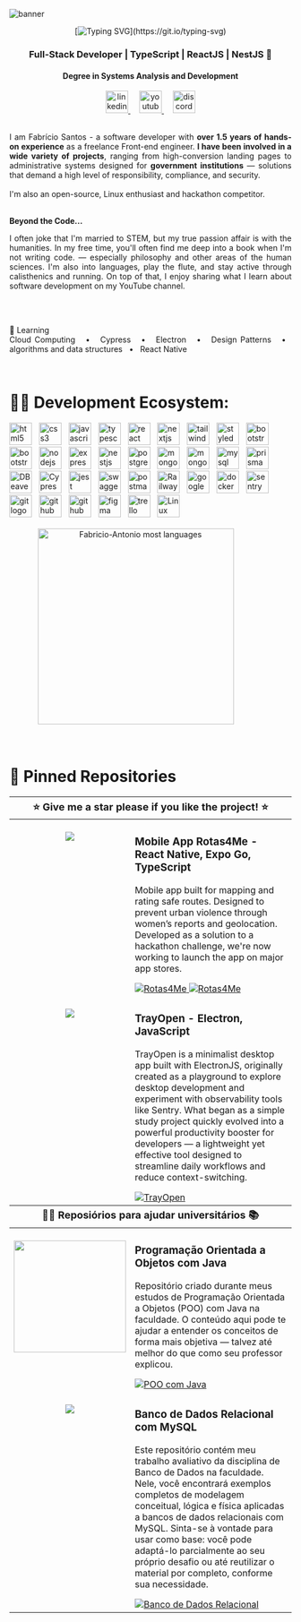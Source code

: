 
![banner](https://yt3.googleusercontent.com/RFl2dsRmwHLS3u4J5SRXZdBrN3ZftUYJSOznH99c-4bKqAH6oNTDscYO0QgNV1clhhFdXkHLaJU=w1707-fcrop64=1,00005a57ffffa5a8-k-c0xffffffff-no-nd-rj)
<br>
<div align="center">

[![Typing SVG](https://readme-typing-svg.demolab.com?font=Fira+Code&pause=1000&color=16B8F3&width=435&lines=Fabr%C3%ADcio+Santos%2C+dev+Full-Stack.)](https://git.io/typing-svg)

### Full-Stack Developer | TypeScript | ReactJS | NestJS 🦆<br>
#### Degree in Systems Analysis and Development <br>
  <a href="https://www.linkedin.com/in/fabricio-ss/" target="_blank">
    <img src="https://raw.githubusercontent.com/maurodesouza/profile-readme-generator/master/src/assets/icons/social/linkedin/default.svg" width="40" height="40" alt="linkedin logo"  />
  </a>
<img width="12" />
  <a href="https://www.youtube.com/@DevFabricioSantos" target="_blank">
    <img src="https://raw.githubusercontent.com/maurodesouza/profile-readme-generator/master/src/assets/icons/social/youtube/default.svg" width="40" height="40" alt="youtube logo"  />
  </a>
<img width="12" />
  <a href="https://discord.com/users/donald_duck.dev" target="_blank">
    <img src="https://raw.githubusercontent.com/maurodesouza/profile-readme-generator/master/src/assets/icons/social/discord/default.svg" width="40" height="40" alt="discord logo"  />
  </a>

<br/>
<br/>

<div align="justify">
  
I am Fabrício Santos - a software developer with **over 1.5 years of hands-on experience** as a freelance Front-end engineer. **I have been involved in a wide variety of projects**, ranging from high-conversion landing pages to administrative systems designed for **government institutions** — solutions that demand a high level of responsibility, compliance, and security. <br>
<br>
I'm also an open-source, Linux enthusiast and hackathon competitor. 
<br>
<br>

**Beyond the Code...**


I often joke that I'm married to STEM, but my true passion affair is with the humanities. In my free time, you'll often find me deep into a book when I'm not writing code. — especially philosophy and other areas of the human sciences.
I'm also into languages, play the flute, and stay active through calisthenics and running. On top of that, I enjoy sharing what I learn about software development on my YouTube channel. <br>

<br>
<br>

🌱 Learning <br>
Cloud Computing &nbsp; • &nbsp; Cypress &nbsp; • &nbsp; Electron &nbsp; • &nbsp; Design Patterns &nbsp; • &nbsp; algorithms and data structures  &nbsp; • &nbsp; React Native
</div>

<br>

<div align="left">

# 👨‍💻 Development Ecosystem: 

  <img src="https://cdn.jsdelivr.net/gh/devicons/devicon/icons/html5/html5-original.svg" width="40" alt="html5 logo"  />
  <img width="5" />
  <img src="https://cdn.jsdelivr.net/gh/devicons/devicon/icons/css3/css3-original.svg" width="40" alt="css3 logo"  />
  <img width="5" />
  <img src="https://cdn.jsdelivr.net/gh/devicons/devicon/icons/javascript/javascript-original.svg" width="40" alt="javascript logo"  />
  <img width="5" />
  <img src="https://cdn.jsdelivr.net/gh/devicons/devicon/icons/typescript/typescript-original.svg" width="40" alt="typescript logo"  />
  <img width="5" />
  <img src="https://cdn.jsdelivr.net/gh/devicons/devicon/icons/react/react-original.svg" width="40" alt="react logo"  />
  <img width="5" />
  <img src="https://cdn.jsdelivr.net/gh/devicons/devicon/icons/nextjs/nextjs-original.svg" width="40" alt="nextjs logo"  />
  <img width="5" />
  <img src="https://cdn.simpleicons.org/tailwindcss/06B6D4" width="40" alt="tailwindcss logo"  />
  <img width="5" />
  <img src="https://skillicons.dev/icons?i=styledcomponents" width="40" alt="styledcomponents logo"  />
  <img width="5" />
  <img src="https://cdn.jsdelivr.net/gh/devicons/devicon/icons/bootstrap/bootstrap-original.svg" width="40" alt="bootstrap logo"  />
  <img width="5" />
  <img src="https://cdn.jsdelivr.net/gh/devicons/devicon@latest/icons/electron/electron-original.svg" width="40" alt="bootstrap logo" />
  <img width="5" />
  <img src="https://cdn.jsdelivr.net/gh/devicons/devicon/icons/nodejs/nodejs-original.svg" width="40" alt="nodejs logo"  />
  <img width="5" />
  <img src="https://skillicons.dev/icons?i=express" height="40" alt="express logo"  />
  <img width="5" />
  <img src="https://cdn.jsdelivr.net/gh/devicons/devicon/icons/nestjs/nestjs-original.svg" width="40" alt="nestjs logo"  />
  <img width="5" />
  <img src="https://cdn.jsdelivr.net/gh/devicons/devicon/icons/postgresql/postgresql-original.svg" width="40" alt="postgresql logo"  />
  <img width="5" />
  <img src="https://cdn.jsdelivr.net/gh/devicons/devicon/icons/mongodb/mongodb-original.svg" width="40" alt="mongodb logo"  />
  <img width="5" />
  <img src="https://cdn.jsdelivr.net/gh/devicons/devicon@latest/icons/mongoose/mongoose-original.svg" width="40" alt="mongoose logo" />
  <img width="5" />
  <img src="https://cdn.jsdelivr.net/gh/devicons/devicon/icons/mysql/mysql-original.svg" width="40" alt="mysql logo"  />
  <img width="5" />
  <img src="https://skillicons.dev/icons?i=prisma" width="40" alt="prisma logo"  />
  <img width="5" />
  <img src="https://cdn.jsdelivr.net/gh/devicons/devicon@latest/icons/dbeaver/dbeaver-original.svg" width="40" alt="DBeaver logo"  />
  <img width="5" /> 
  <img src="https://cdn.jsdelivr.net/gh/devicons/devicon@latest/icons/cypressio/cypressio-plain.svg" width="40" alt="Cypress logo" />
  <img width="5" />
  <img src="https://cdn.jsdelivr.net/gh/devicons/devicon/icons/jest/jest-plain.svg" width="40" alt="jest logo" alt="Jest logo" />
  <img width="5" />
  <img src="https://cdn.jsdelivr.net/gh/devicons/devicon@latest/icons/swagger/swagger-original.svg" width="40" alt="swagger logo" />
  <img width="5" />
  <img src="https://skillicons.dev/icons?i=postman" width="40" alt="postman logo"  />
  <img width="5" />
  <img src="https://cdn.jsdelivr.net/gh/devicons/devicon@latest/icons/railway/railway-original.svg" width="40" alt="Railway logo" />
  <img width="5" />
  <img src="https://cdn.jsdelivr.net/gh/devicons/devicon@latest/icons/googlecloud/googlecloud-original.svg" width="40" alt="google cloud plataform logo" />
  <img width="5" />
  <img src="https://cdn.jsdelivr.net/gh/devicons/devicon@latest/icons/docker/docker-original.svg" width="40" alt="docker logo" />
  <img width="5" />
  <img src="https://cdn.jsdelivr.net/gh/devicons/devicon@latest/icons/sentry/sentry-original.svg" width="40" alt="sentry logo" />
  <img width="5" />
  <img src="https://cdn.jsdelivr.net/gh/devicons/devicon/icons/git/git-original.svg" width="40" alt="git logo"  />
  <img width="5" />
  <img src="https://skillicons.dev/icons?i=github" width="40" alt="github logo"  />
  <img width="5" />
  <img src="https://cdn.jsdelivr.net/gh/devicons/devicon@latest/icons/githubactions/githubactions-original.svg" width="40" alt="github actions logo" />
  <img width="5" />
  <img src="https://cdn.jsdelivr.net/gh/devicons/devicon/icons/figma/figma-original.svg" width="40" alt="figma logo"  />
  <img width="5" />
  <img src="https://cdn.jsdelivr.net/gh/devicons/devicon@latest/icons/trello/trello-original.svg" width="40" alt="trello logo" />
  <img width="5" />
  <img src="https://cdn.jsdelivr.net/gh/devicons/devicon@latest/icons/linux/linux-original.svg" width="40" alt="Linux logo" />
  <img width="5" />

</div>

<br>

<div align="center">
  <img 
    src="https://github-readme-stats.vercel.app/api/top-langs/?username=Fabricio-Antonio&layout=compact&bg_color=000000&title_color=ffffff" 
    width="350" 
    alt="Fabricio-Antonio most languages" 
  />
<img width="48" />


<!-- <a href="https://git.io/streak-stats">
  <img 
    src="https://github-readme-streak-stats.herokuapp.com?user=Fabricio-Antonio&theme=dark&hide_border=false&fire=f2e05a&ring=18BBF7&currStreakLabel=ffffff&background=000000"
    alt="GitHub Streak" 
    width="350"
/>
</a> -->
</div>

<!-- [![Ashutosh's github activity graph](https://github-readme-activity-graph.vercel.app/graph?username=Fabricio-Antonio&custom_title=Results%20of%20coffee%20and%20code&hide_border=true&bg_color=000000&color=ffffff&point=f2e05a&hide_border=true&line=18BBF7)](https://github.com/ashutosh00710/github-readme-activity-graph) -->
<div align="left">
  
<br>
<br>

# 📌 Pinned Repositories

<table>
	<thead>
		<tr>
			<th colspan="2" width="2000" style="text-align: center; font-size: 18px;">
        ⭐ Give me a star please if you like the project! ⭐
      </th>
		</tr>
	</thead>
	<tbody>
		<tr>
			<td align="center" valign="top" width="80"><br />
			<a href="https://github.com/Fabricio-Antonio/Rotas4me-mobile">
      <img src="https://github.com/user-attachments/assets/37340718-e074-4e7d-89b3-8c90f9570566" />
      </a>
      </td>
			<td valign="top">
			<h3>Mobile App Rotas4Me - React Native, Expo Go, TypeScript</h3>
			<p>Mobile app built for mapping and rating safe routes. Designed to prevent urban violence through women’s reports and geolocation. Developed as a solution to a hackathon challenge, we're now working to launch the app on major app stores.</p>
			<a href="https://www.rotas4me.com">
 			 	<img src="https://img.shields.io/badge/visit%20the%20website-D65E75?style=for-the-badge" alt="Rotas4Me">
			</a>
<a href="https://github.com/Fabricio-Antonio/Rotas4me-mobile">
 			 	<img src="https://img.shields.io/badge/visit%20the%20repository-D65E75?style=for-the-badge" alt="Rotas4Me">
			</a>
			</td>
		</tr>
		<tr>
			<td align="center" valign="top" width="80"><br />
			<a href="https://github.com/Fabricio-Antonio/TrayOpen">
      <img src="https://github.com/user-attachments/assets/fae2d448-fbb3-4fb5-adab-640a53f9ddb9" />
      </a>
      </td>
			<td valign="top">
			<h3> TrayOpen - Electron, JavaScript </h3>
			<p>TrayOpen is a minimalist desktop app built with ElectronJS, originally created as a playground to explore desktop development and experiment with observability tools like Sentry. What began as a simple study project quickly evolved into a powerful productivity booster for developers — a lightweight yet effective tool designed to streamline daily workflows and reduce context-switching.</p>
			<a href="https://github.com/Fabricio-Antonio/TrayOpen">
 			 	<img src="https://img.shields.io/badge/Install%20now!-004b66?style=for-the-badge" alt="TrayOpen">
			</a>
			</td>
		</tr>
	</tbody>
	<thead>
		<tr>
			<th colspan="2" width="2000" style="text-align: center; font-size: 18px;">
         👨‍🎓 Reposiórios para ajudar universitários 📚
      </th>
		</tr>
	</thead>
	<tbody>
		<tr>
			<td align="center" valign="top" width="80"><br />
			<a href="https://github.com/Fabricio-Antonio/POO-Java">
      <img src="https://github.com/user-attachments/assets/08133dd5-9c58-4d4d-aa1a-20e0c484f539" width="200" />
      </a>
      </td>
			<td valign="top">
			<h3>Programação Orientada a Objetos com Java</h3>
			<p>Repositório criado durante meus estudos de Programação Orientada a Objetos (POO) com Java na faculdade. O conteúdo aqui pode te ajudar a entender os conceitos de forma mais objetiva — talvez até melhor do que como seu professor explicou.</p>
			<a href="https://github.com/Fabricio-Antonio/POO-Java">
 			 	<img src="https://img.shields.io/badge/visit%20the%20repository-ba6f0d?style=for-the-badge" alt="POO com Java">
			</a>
			</td>
		</tr>
		<tr>
			<td align="center" valign="top" width="80"><br />
			<a href="https://github.com/Fabricio-Antonio/Banco-de-dados">
      <img src="https://github.com/user-attachments/assets/71ff6ae3-2fb2-4466-80e3-a09f0c22baf76" />
      </a>
      </td>
			<td valign="top">
			<h3> Banco de Dados Relacional com MySQL </h3>
			<p>Este repositório contém meu trabalho avaliativo da disciplina de Banco de Dados na faculdade. Nele, você encontrará exemplos completos de modelagem conceitual, lógica e física aplicadas a bancos de dados relacionais com MySQL.
Sinta-se à vontade para usar como base: você pode adaptá-lo parcialmente ao seu próprio desafio ou até reutilizar o material por completo, conforme sua necessidade.</p>
			<a href="https://github.com/Fabricio-Antonio/Banco-de-dados">
 			 	<img src="https://img.shields.io/badge/visit%20the%20repository-005b8c?style=for-the-badge" alt="Banco de Dados Relacional">
			</a>
			</td>
		</tr>
	</tbody>
</table>
